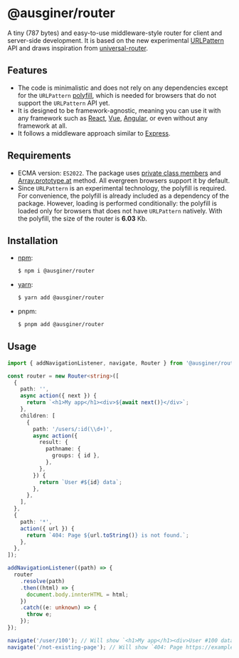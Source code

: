 # @ausginer/router

A tiny (787 bytes) and easy-to-use middleware-style router for client and server-side development.
It is based on the new experimental [URLPattern](https://developer.mozilla.org/en-US/docs/Web/API/URLPattern) API and draws inspiration from [universal-router](https://github.com/kriasoft/universal-router).

## Features

- The code is minimalistic and does not rely on any dependencies except for the `URLPattern` [polyfill](https://github.com/kenchris/urlpattern-polyfill), which is needed for browsers that do not support the `URLPattern` API yet.
- It is designed to be framework-agnostic, meaning you can use it with any framework such as [React](https://react.dev), [Vue](https://vuejs.org), [Angular](https://angular.io/), or even without any framework at all.
- It follows a middleware approach similar to [Express](http://expressjs.com/).

## Requirements

- ECMA version: `ES2022`. The package uses [private class members](https://developer.mozilla.org/en-US/docs/Web/JavaScript/Reference/Classes/Private_class_fields) and [Array.prototype.at](https://developer.mozilla.org/en-US/docs/Web/JavaScript/Reference/Global_Objects/Array/at) method. All evergreen browsers support it by default.
- Since `URLPattern` is an experimental technology, the polyfill is required. For convenience, the polyfill is already included as a dependency of the package. However, loading is performed conditionally: the polyfill is loaded only for browsers that does not have `URLPattern` natively. With the polyfill, the size of the router is **6.03** Kb.

## Installation

- [npm](https://www.npmjs.com/package/@ausginer/router):
  ```bash
  $ npm i @ausginer/router
  ```
- [yarn](https://yarn.pm/@ausginer/router):
  ```bash
  $ yarn add @ausginer/router
  ```
- pnpm:
  ```bash
  $ pnpm add @ausginer/router
  ```

## Usage

```ts
import { addNavigationListener, navigate, Router } from '@ausginer/router';

const router = new Router<string>([
  {
    path: '',
    async action({ next }) {
      return `<h1>My app</h1><div>${await next()}</div>`;
    },
    children: [
      {
        path: '/users/:id(\\d+)',
        async action({
          result: {
            pathname: {
              groups: { id },
            },
          },
        }) {
          return `User #${id} data`;
        },
      },
    ],
  },
  {
    path: '*',
    action({ url }) {
      return `404: Page ${url.toString()} is not found.`;
    },
  },
]);

addNavigationListener((path) => {
  router
    .resolve(path)
    .then((html) => {
      document.body.innterHTML = html;
    })
    .catch((e: unknown) => {
      throw e;
    });
});

navigate('/user/100'); // Will show `<h1>My app</h1><div>User #100 data</div>`
navigate('/not-existing-page'); // Will show `404: Page https://example.com/not-existing-page is not found.`
```
